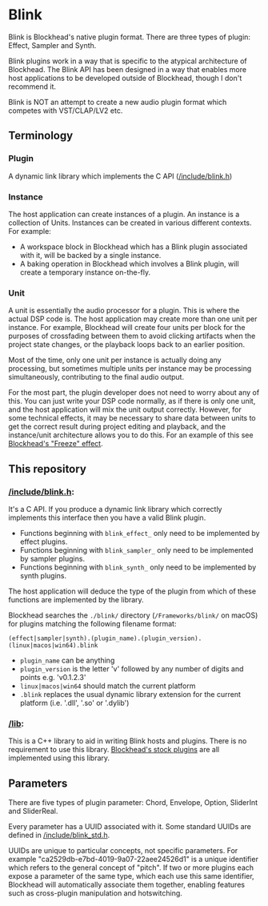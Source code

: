 # Blink

Blink is Blockhead's native plugin format. There are three types of plugin: Effect, Sampler and Synth.

Blink plugins work in a way that is specific to the atypical architecture of Blockhead. The Blink API has been designed in a way that enables more host applications to be developed outside of Blockhead, though I don't recommend it.

Blink is NOT an attempt to create a new audio plugin format which competes with VST/CLAP/LV2 etc.

## Terminology

### Plugin
A dynamic link library which implements the C API ([/include/blink.h](/include/blink.h))

### Instance
The host application can create instances of a plugin. An instance is a collection of Units. Instances can be created in various different contexts. For example:
- A workspace block in Blockhead which has a Blink plugin associated with it, will be backed by a single instance.
- A baking operation in Blockhead which involves a Blink plugin, will create a temporary instance on-the-fly.

### Unit
A unit is essentially the audio processor for a plugin. This is where the actual DSP code is. The host application may create more than one unit per instance. For example, Blockhead will create four units per block for the purposes of crossfading between them to avoid clicking artifacts when the project state changes, or the playback loops back to an earlier position.

Most of the time, only one unit per instance is actually doing any processing, but sometimes multiple units per instance may be processing simultaneously, contributing to the final audio output.

For the most part, the plugin developer does not need to worry about any of this. You can just write your DSP code normally, as if there is only one unit, and the host application will mix the unit output correctly. However, for some technical effects, it may be necessary to share data between units to get the correct result during project editing and playback, and the instance/unit architecture allows you to do this. For an example of this see [Blockhead's "Freeze" effect](https://github.com/colugomusic/blockhead_generators/tree/master/effects/freeze).

## This repository

### [/include/blink.h](/include/blink.h):
It's a C API. If you produce a dynamic link library which correctly implements this interface then you have a valid Blink plugin.

- Functions beginning with `blink_effect_` only need to be implemented by effect plugins.
- Functions beginning with `blink_sampler_` only need to be implemented by sampler plugins.
- Functions beginning with `blink_synth_` only need to be implemented by synth plugins.

The host application will deduce the type of the plugin from which of these functions are implemented by the library.

Blockhead searches the `./blink/` directory (`/Frameworks/blink/` on macOS) for plugins matching the following filename format:

`(effect|sampler|synth).(plugin_name).(plugin_version).(linux|macos|win64).blink`

 - `plugin_name` can be anything
 - `plugin_version` is the letter 'v' followed by any number of digits and points e.g. 'v0.1.2.3'
 - `linux|macos|win64` should match the current platform
 - `.blink` replaces the usual dynamic library extension for the current platform (i.e. '.dll', '.so' or '.dylib')

### [/lib](/lib):
This is a C++ library to aid in writing Blink hosts and plugins. There is no requirement to use this library. [Blockhead's stock plugins](https://github.com/colugomusic/blockhead_generators) are all implemented using this library.

## Parameters

There are five types of plugin parameter: Chord, Envelope, Option, SliderInt and SliderReal.

Every parameter has a UUID associated with it. Some standard UUIDs are defined in [/include/blink_std.h](/include/blink_std.h).

UUIDs are unique to particular concepts, not specific parameters. For example "ca2529db-e7bd-4019-9a07-22aee24526d1" is a unique identifier which refers to the general concept of "pitch". If two or more plugins each expose a parameter of the same type, which each use this same identifier, Blockhead will automatically associate them together, enabling features such as cross-plugin manipulation and hotswitching.
